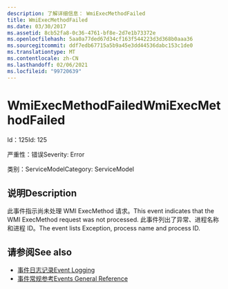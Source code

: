 ```yaml
---
description: 了解详细信息： WmiExecMethodFailed
title: WmiExecMethodFailed
ms.date: 03/30/2017
ms.assetid: 8cb52fa8-0c36-4761-bf8e-2d7e1b73372e
ms.openlocfilehash: 5aa0a77ded67d34cf163f544223d3d368b0aaa36
ms.sourcegitcommit: ddf7edb67715a5b9a45e3dd44536dabc153c1de0
ms.translationtype: MT
ms.contentlocale: zh-CN
ms.lasthandoff: 02/06/2021
ms.locfileid: "99720639"
---
```

# <a name="wmiexecmethodfailed"></a><span data-ttu-id="c96c4-103">WmiExecMethodFailed</span><span class="sxs-lookup"><span data-stu-id="c96c4-103">WmiExecMethodFailed</span></span>

<span data-ttu-id="c96c4-104">Id：125</span><span class="sxs-lookup"><span data-stu-id="c96c4-104">Id: 125</span></span>  
  
 <span data-ttu-id="c96c4-105">严重性：错误</span><span class="sxs-lookup"><span data-stu-id="c96c4-105">Severity: Error</span></span>  
  
 <span data-ttu-id="c96c4-106">类别：ServiceModel</span><span class="sxs-lookup"><span data-stu-id="c96c4-106">Category: ServiceModel</span></span>  
  
## <a name="description"></a><span data-ttu-id="c96c4-107">说明</span><span class="sxs-lookup"><span data-stu-id="c96c4-107">Description</span></span>  

 <span data-ttu-id="c96c4-108">此事件指示尚未处理 WMI ExecMethod 请求。</span><span class="sxs-lookup"><span data-stu-id="c96c4-108">This event indicates that the WMI ExecMethod request was not processed.</span></span> <span data-ttu-id="c96c4-109">此事件列出了异常、进程名称和进程 ID。</span><span class="sxs-lookup"><span data-stu-id="c96c4-109">The event lists Exception, process name and process ID.</span></span>  
  
## <a name="see-also"></a><span data-ttu-id="c96c4-110">请参阅</span><span class="sxs-lookup"><span data-stu-id="c96c4-110">See also</span></span>

- [<span data-ttu-id="c96c4-111">事件日志记录</span><span class="sxs-lookup"><span data-stu-id="c96c4-111">Event Logging</span></span>](index.md)
- [<span data-ttu-id="c96c4-112">事件常规参考</span><span class="sxs-lookup"><span data-stu-id="c96c4-112">Events General Reference</span></span>](events-general-reference.md)
